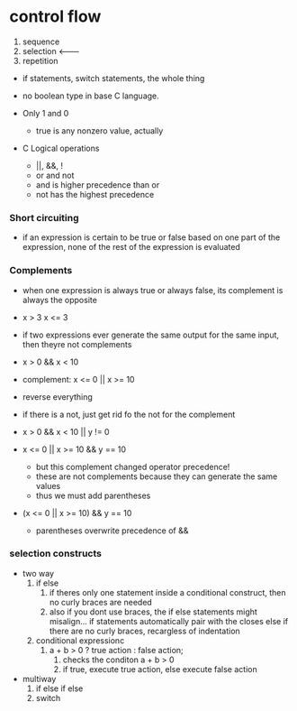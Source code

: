 # control flow
1. sequence
2. selection <---
3. repetition

* if statements, switch statements, the whole thing
* no boolean type in base C language.
* Only 1 and 0
  * true is any nonzero value, actually

* C Logical operations
  * ||, &&, !
  * or and not
  * and is higher  precedence than or
  * not has the highest precedence

### Short circuiting
* if an expression is certain to be true or false based on one part of the expression, none of the rest of the expression is evaluated

### Complements
* when one expression is always true or always false, its complement is always the opposite

* x > 3 x <= 3
* if two expressions ever generate the same output for the same input, then theyre not complements
* x > 0 && x < 10
* complement: x <= 0 || x >= 10
* reverse everything
* if there is a not, just get rid fo the not for the complement
* x > 0 && x < 10 || y != 0
* x <= 0 || x >= 10 && y == 10
  * but this complement changed operator precedence!
  * these are not complements because they can generate the same values
  * thus we must add parentheses
* (x <= 0 || x >= 10) && y == 10
  * parentheses overwrite precedence of &&

### selection constructs
* two way
  1. if else
     1. if theres only one statement inside a conditional construct, then no curly braces are needed
     2. also if you dont use braces, the if else statements might misalign... if statements automatically pair with the closes else if there are no curly braces, recargless of indentation
  2. conditional expressionc
     1. a + b > 0 ? true action : false action;
        1. checks the conditon a + b > 0
        2. if true, execute true action, else execute false action
* multiway
  1. if else if else
  2. switch